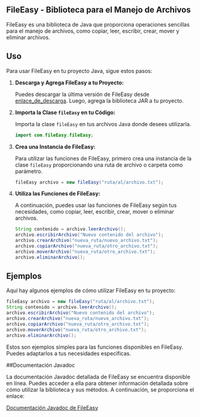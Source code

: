 ## FileEasy - Biblioteca para el Manejo de Archivos 


FileEasy es una biblioteca de Java que proporciona operaciones sencillas para el manejo de archivos, como copiar, leer, escribir, crear, mover y eliminar archivos.

## Uso

Para usar FileEasy en tu proyecto Java, sigue estos pasos:

1. **Descarga y Agrega FileEasy a tu Proyecto:**

    Puedes descargar la última versión de FileEasy desde [enlace_de_descarga](https://github.com/057b6210-b9b0-437b-8609-f39287592ff0). Luego, agrega la biblioteca JAR a tu proyecto.

2. **Importa la Clase `fileEasy` en tu Código:**

    Importa la clase `fileEasy` en tus archivos Java donde desees utilizarla.

    ```java
    import com.fileEasy.fileEasy;
    ```

3. **Crea una Instancia de FileEasy:**

    Para utilizar las funciones de FileEasy, primero crea una instancia de la clase `fileEasy` proporcionando una ruta de archivo o carpeta como parámetro.

    ```java
    fileEasy archivo = new fileEasy("ruta/al/archivo.txt");
    ```

4. **Utiliza las Funciones de FileEasy:**

    A continuación, puedes usar las funciones de FileEasy según tus necesidades, como copiar, leer, escribir, crear, mover o eliminar archivos.

    ```java
    String contenido = archivo.leerArchivo();
    archivo.escribirArchivo("Nuevo contenido del archivo");
    archivo.crearArchivo("nueva_ruta/nuevo_archivo.txt");
    archivo.copiarArchivo("nueva_ruta/otro_archivo.txt");
    archivo.moverArchivo("nueva_ruta/otro_archivo.txt");
    archivo.eliminarArchivo();
    ```

## Ejemplos

Aquí hay algunos ejemplos de cómo utilizar FileEasy en tu proyecto:

```java
fileEasy archivo = new fileEasy("ruta/al/archivo.txt");
String contenido = archivo.leerArchivo();
archivo.escribirArchivo("Nuevo contenido del archivo");
archivo.crearArchivo("nueva_ruta/nuevo_archivo.txt");
archivo.copiarArchivo("nueva_ruta/otro_archivo.txt");
archivo.moverArchivo("nueva_ruta/otro_archivo.txt");
archivo.eliminarArchivo();
```
Estos son ejemplos simples para las funciones disponibles en FileEasy. Puedes adaptarlos a tus necesidades específicas.

##Documentación Javadoc

La documentación Javadoc detallada de FileEasy se encuentra disponible en línea. Puedes acceder a ella para obtener información detallada sobre cómo utilizar la biblioteca y sus métodos. A continuación, se proporciona el enlace:

[Documentación Javadoc de FileEasy](https://github.com/ACOSTA03/FileEasy/tree/main/docs)
